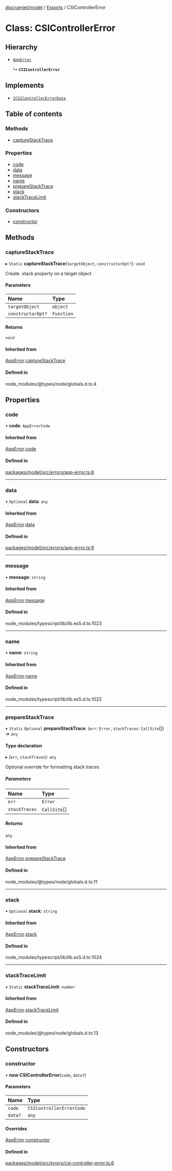 [@scramjet/model](../README.md) / [Exports](../modules.md) / CSIControllerError

# Class: CSIControllerError

## Hierarchy

- [`AppError`](apperror.md)

  ↳ **`CSIControllerError`**

## Implements

- [`ICSIControllerErrorData`](../modules.md#icsicontrollererrordata)

## Table of contents

### Methods

- [captureStackTrace](csicontrollererror.md#capturestacktrace)

### Properties

- [code](csicontrollererror.md#code)
- [data](csicontrollererror.md#data)
- [message](csicontrollererror.md#message)
- [name](csicontrollererror.md#name)
- [prepareStackTrace](csicontrollererror.md#preparestacktrace)
- [stack](csicontrollererror.md#stack)
- [stackTraceLimit](csicontrollererror.md#stacktracelimit)

### Constructors

- [constructor](csicontrollererror.md#constructor)

## Methods

### captureStackTrace

▸ `Static` **captureStackTrace**(`targetObject`, `constructorOpt?`): `void`

Create .stack property on a target object

#### Parameters

| Name | Type |
| :------ | :------ |
| `targetObject` | `object` |
| `constructorOpt?` | `Function` |

#### Returns

`void`

#### Inherited from

[AppError](apperror.md).[captureStackTrace](apperror.md#capturestacktrace)

#### Defined in

node_modules/@types/node/globals.d.ts:4

## Properties

### code

• **code**: `AppErrorCode`

#### Inherited from

[AppError](apperror.md).[code](apperror.md#code)

#### Defined in

[packages/model/src/errors/app-error.ts:8](https://github.com/scramjetorg/transform-hub/blob/HEAD/packages/model/src/errors/app-error.ts#L8)

___

### data

• `Optional` **data**: `any`

#### Inherited from

[AppError](apperror.md).[data](apperror.md#data)

#### Defined in

[packages/model/src/errors/app-error.ts:9](https://github.com/scramjetorg/transform-hub/blob/HEAD/packages/model/src/errors/app-error.ts#L9)

___

### message

• **message**: `string`

#### Inherited from

[AppError](apperror.md).[message](apperror.md#message)

#### Defined in

node_modules/typescript/lib/lib.es5.d.ts:1023

___

### name

• **name**: `string`

#### Inherited from

[AppError](apperror.md).[name](apperror.md#name)

#### Defined in

node_modules/typescript/lib/lib.es5.d.ts:1022

___

### prepareStackTrace

▪ `Static` `Optional` **prepareStackTrace**: (`err`: `Error`, `stackTraces`: `CallSite`[]) => `any`

#### Type declaration

▸ (`err`, `stackTraces`): `any`

Optional override for formatting stack traces

##### Parameters

| Name | Type |
| :------ | :------ |
| `err` | `Error` |
| `stackTraces` | `CallSite`[] |

##### Returns

`any`

#### Inherited from

[AppError](apperror.md).[prepareStackTrace](apperror.md#preparestacktrace)

#### Defined in

node_modules/@types/node/globals.d.ts:11

___

### stack

• `Optional` **stack**: `string`

#### Inherited from

[AppError](apperror.md).[stack](apperror.md#stack)

#### Defined in

node_modules/typescript/lib/lib.es5.d.ts:1024

___

### stackTraceLimit

▪ `Static` **stackTraceLimit**: `number`

#### Inherited from

[AppError](apperror.md).[stackTraceLimit](apperror.md#stacktracelimit)

#### Defined in

node_modules/@types/node/globals.d.ts:13

## Constructors

### constructor

• **new CSIControllerError**(`code`, `data?`)

#### Parameters

| Name | Type |
| :------ | :------ |
| `code` | `CSIControllerErrorCode` |
| `data?` | `any` |

#### Overrides

[AppError](apperror.md).[constructor](apperror.md#constructor)

#### Defined in

[packages/model/src/errors/csi-controller-error.ts:6](https://github.com/scramjetorg/transform-hub/blob/HEAD/packages/model/src/errors/csi-controller-error.ts#L6)
